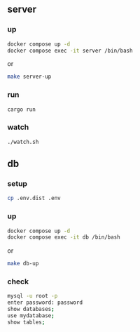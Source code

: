 ## server

### up

```bash
docker compose up -d
docker compose exec -it server /bin/bash
```

or 

```bash
make server-up
``` 

### run

```bash
cargo run
```

### watch

```bash
./watch.sh
```


## db

### setup

```bash
cp .env.dist .env
```

### up

```bash
docker compose up -d
docker compose exec -it db /bin/bash
```

or 

```bash
make db-up
```

### check

```bash
mysql -u root -p
enter password: password
show databases;
use mydatabase;
show tables;
```